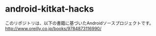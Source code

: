 android-kitkat-hacks
====================

このリポジトリは、以下の書籍に基づいたAndroidソースプロジェクトです。
http://www.oreilly.co.jp/books/9784873116990/
